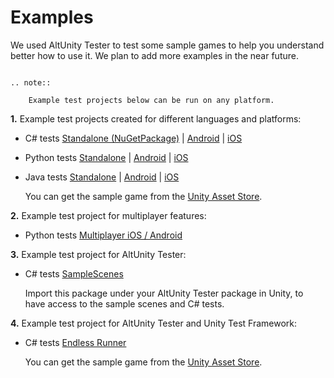 # Examples

We used AltUnity Tester to test some sample games to help you understand better how to use it.
We plan to add more examples in the near future.

```eval_rst

.. note::

    Example test projects below can be run on any platform.

```

**1.** Example test projects created for different languages and platforms:

* C# tests [Standalone (NuGetPackage)](https://gitlab.com/altom/altunity/examples/alttrashcat-tests-csharp) | [Android](https://gitlab.com/altom/altunity/examples/android-build-with-csharp-tests) | [iOS](https://gitlab.com/altom/altunity/examples/ios-build-with-csharp-tests)
* Python tests [Standalone](https://gitlab.com/altom/altunity/examples/standalone-build-with-python-tests) | [Android](https://gitlab.com/altom/altunity/examples/alttrashcat-tests-python) | [iOS](https://gitlab.com/altom/altunity/examples/ios-build-with-python-tests)
* Java tests [Standalone](https://gitlab.com/altom/altunity/examples/standalone-and-android-build-with-java-tests) | [Android](https://gitlab.com/altom/altunity/examples/standalone-and-android-build-with-java-tests) | [iOS](https://gitlab.com/altom/altunity/examples/alttrashcat-tests---java)

    You can get the sample game from the [Unity Asset Store](https://assetstore.unity.com/packages/essentials/tutorial-projects/endless-runner-sample-game-87901).

**2.** Example test project for multiplayer features:

* Python tests [Multiplayer iOS / Android](https://gitlab.com/altom/altunity/examples/alttanksmultiplayer-test-python)

<!--
**3.** Example test project for AltUnity Pro Alpha:

* C# tests [WebGL](https://gitlab.com/altom/altunity/examples/altunity-pro-alpha-example)

    You can get the sample game from the [Unity Asset Store](https://assetstore.unity.com/packages/essentials/tutorial-projects/tanks-tutorial-46209).
 -->

**3.** Example test project for AltUnity Tester:

* C# tests [SampleScenes](https://altom.gitlab.io/altunity/altunitytester/SampleScenes/SampleScenes.unitypackage)

    Import this package under your AltUnity Tester package in Unity, to have access to the sample scenes and C# tests.

**4.** Example test project for AltUnity Tester and Unity Test Framework:

* C# tests [Endless Runner](https://gitlab.com/altom/altunity/examples/unity-test-runner)

    You can get the sample game from the [Unity Asset Store](https://assetstore.unity.com/packages/essentials/tutorial-projects/endless-runner-sample-game-87901).
